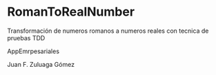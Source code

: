 # RomanToRealNumber

Transformación de numeros romanos a numeros reales con tecnica de pruebas TDD

AppEmrpesariales

Juan F. Zuluaga Gómez
